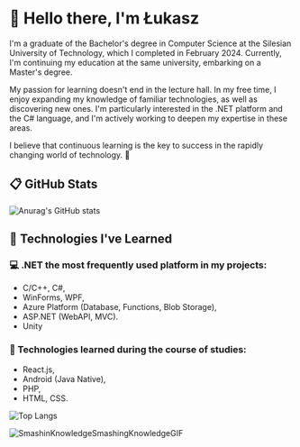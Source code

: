 
# 👋 Hello there, I'm Łukasz

I'm a graduate of the Bachelor's degree in Computer Science at the Silesian University of Technology, which I completed in February 2024. Currently, I'm continuing my education at the same university, embarking on a Master's degree.

My passion for learning doesn't end in the lecture hall. In my free time, I enjoy expanding my knowledge of familiar technologies, as well as discovering new ones. I'm particularly interested in the .NET platform and the C# language, and I'm actively working to deepen my expertise in these areas.

I believe that continuous learning is the key to success in the rapidly changing world of technology. 🤗

## 📋 GitHub Stats
![Anurag's GitHub stats](https://github-readme-stats.vercel.app/api?username=trimplexx&show_icons=true&theme=tokyonight)

## 💎 Technologies I've Learned
### 💻 .NET the most frequently used platform in my projects:
- C/C++, C#,
- WinForms, WPF,
- Azure Platform (Database, Functions, Blob Storage),
- ASP.NET (WebAPI, MVC).
- Unity 

### 🧠 Technologies learned during the course of studies:
- React.js,
- Android (Java Native),
- PHP,
- HTML, CSS.

![Top Langs](https://github-readme-stats.vercel.app/api/top-langs/?username=trimplexx&theme=tokyonight)

![SmashinKnowledgeSmashingKnowledgeGIF](https://github.com/trimplexx/trimplexx/assets/101646747/b6e6a492-9074-4125-9750-5c0f9fb01e94)

